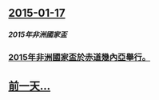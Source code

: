 ## [2015-01-17](/zh/news/2015/01/17/index.md)

##### 2015年非洲國家盃
### [ 2015年非洲國家盃於赤道幾內亞舉行。 ](/zh/news/2015/01/17/2015年非洲國家盃於赤道幾內亞舉行.md)
## [前一天...](/zh/news/2015/01/16/index.md)

